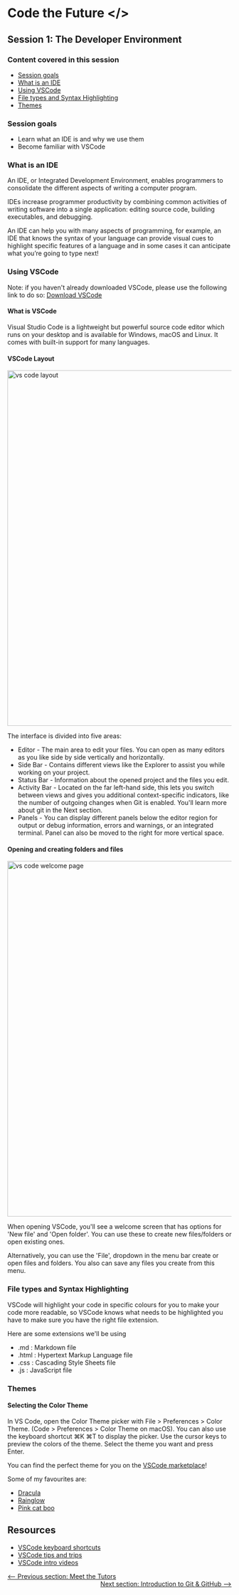 # Code the Future </>

## Session 1: The Developer Environment

### Content covered in this session

- [Session goals](#Session-goals)
- [What is an IDE](#What-is-an-IDE)
- [Using VSCode](#Using-VSCode)
- [File types and Syntax Highlighting](#File-types-and-Syntax-Highlighting)
- [Themes](#Themes)

### Session goals

- Learn what an IDE is and why we use them
- Become familiar with VSCode

### What is an IDE

An IDE, or Integrated Development Environment, enables programmers to consolidate the different aspects of writing a computer program.

IDEs increase programmer productivity by combining common activities of writing software into a single application: editing source code, building executables, and debugging.

An IDE can help you with many aspects of programming, for example, an IDE that knows the syntax of your language can provide visual cues to highlight specific features of a language and in some cases it can anticipate what you’re going to type next!

### Using VSCode

Note: if you haven't already downloaded VSCode, please use the following link to do so: [Download VSCode](https://code.visualstudio.com/)

#### What is VSCode

Visual Studio Code is a lightweight but powerful source code editor which runs on your desktop and is available for Windows, macOS and Linux. It comes with built-in support for many languages.

#### VSCode Layout

<img src="https://raw.githubusercontent.com/sarah-cic-uk/Code-the-Future/main/images/vscode-layout.png" alt="vs code layout" width="800"/>

The interface is divided into five areas:

- Editor - The main area to edit your files. You can open as many editors as you like side by side vertically and horizontally.
- Side Bar - Contains different views like the Explorer to assist you while working on your project.
- Status Bar - Information about the opened project and the files you edit.
- Activity Bar - Located on the far left-hand side, this lets you switch between views and gives you additional context-specific indicators, like the number of outgoing changes when Git is enabled. You'll learn more about git in the Next section.
- Panels - You can display different panels below the editor region for output or debug information, errors and warnings, or an integrated terminal. Panel can also be moved to the right for more vertical space.

#### Opening and creating folders and files

<img src="https://raw.githubusercontent.com/sarah-cic-uk/Code-the-Future/main/images/vscode-welcome.png" alt="vs code welcome page" width="800"/>

When opening VSCode, you'll see a welcome screen that has options for 'New file' and 'Open folder'. You can use these to create new files/folders or open existing ones.

Alternatively, you can use the 'File', dropdown in the menu bar create or open files and folders. You also can save any files you create from this menu.

### File types and Syntax Highlighting

VSCode will highlight your code in specific colours for you to make your code more readable, so VSCode knows what needs to be highlighted you have to make sure you have the right file extension.

Here are some extensions we'll be using

- .md : Markdown file
- .html : Hypertext Markup Language file
- .css : Cascading Style Sheets file
- .js : JavaScript file

### Themes

#### Selecting the Color Theme

In VS Code, open the Color Theme picker with File > Preferences > Color Theme. (Code > Preferences > Color Theme on macOS).
You can also use the keyboard shortcut ⌘K ⌘T to display the picker.
Use the cursor keys to preview the colors of the theme.
Select the theme you want and press Enter.

You can find the perfect theme for you on the [VSCode marketplace](https://marketplace.visualstudio.com/search?target=VSCode&category=Themes&sortBy=Installs)!

Some of my favourites are:

- [Dracula](https://marketplace.visualstudio.com/items?itemName=dracula-theme.theme-dracula)
- [Rainglow](https://marketplace.visualstudio.com/items?itemName=daylerees.rainglow)
- [Pink cat boo](https://marketplace.visualstudio.com/items?itemName=ftsamoyed.theme-pink-cat-boo)

## Resources

- [VSCode keyboard shortcuts](https://code.visualstudio.com/assets/docs/getstarted/tips-and-tricks/KeyboardReferenceSheet.png)
- [VSCode tips and trips](https://code.visualstudio.com/docs/getstarted/tips-and-tricks)
- [VSCode intro videos](https://code.visualstudio.com/docs/getstarted/introvideos)

<div style="width: 100%">
<a href='Meet_the_tutors.md' ><-- Previous section: Meet the Tutors</a>
<div align="right"><a  href='intro_to_github.md'>Next section: Introduction to Git & GitHub --></a></div>
</div>
